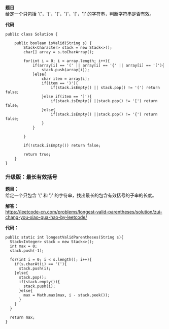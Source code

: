 **题目**  
给定一个只包括 '('，')'，'{'，'}'，'['，']' 的字符串，判断字符串是否有效。  

**代码**  
```
public class Solution {

    public boolean isValid(String s) {
        Stack<Character> stack = new Stack<>();
        char[] array = s.toCharArray();

        for(int i = 0; i < array.length; i++){
            if(array[i] == '(' || array[i] == '{' || array[i] == '['){
                stack.push(array[i]);
            }else{
                char item = array[i];
                if(item == ')'){
                    if(stack.isEmpty() || stack.pop() != '(') return false;
                }else if(item == ']'){
                    if(stack.isEmpty() ||stack.pop() != '[') return false;
                }else{
                    if(stack.isEmpty() ||stack.pop() != '{') return false;
                }
            }

        }

        if(!stack.isEmpty()) return false;

        return true;
    }
}
```

### 升级版：最长有效括号
**题目：**  
给定一个只包含 '(' 和 ')' 的字符串，找出最长的包含有效括号的子串的长度。  

**解答：**  
https://leetcode-cn.com/problems/longest-valid-parentheses/solution/zui-chang-you-xiao-gua-hao-by-leetcode/  

**代码：**  
```
public static int longestValidParentheses(String s){
  Stack<Integer> stack = new Stack<>();
  int max = 0;
  stack.push(-1);
  
  for(int i = 0; i < s.length(); i++){
    if(s.charAt(i) == '('){
      stack.push(i);
    }else{
      stack.pop();
      if(stack.empty()){
        stack.push(i);
      }else{
        max = Math.max(max, i - stack.peek());
      }
    }
  }
  
  return max;
}
```





